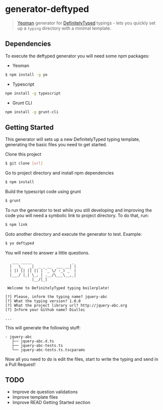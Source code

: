 # generator-deftyped 

> [Yeoman](http://yeoman.io/) generator for [DefinitelyTyped](https://github.com/borisyankov/DefinitelyTyped) typings - lets you quickly set up a `typing` directory with a minimal template.

## Dependencies

To execute the deftyped generator you will need some npm packages:

* Yeoman

```bash
$ npm install -g yo
```

* Typescript

```bash
npm install -g typescript
```

* Grunt CLI

```bash
npm install -g grunt-cli
```

## Getting Started

This generator will sets up a new DefinitelyTyped typing template, generating the basic files you need to get started.

Clone this project

```bash
$ git clone [url]
```

Go to project directory and install npm dependencies

```bash
$ npm install
```

Build the typescript code using grunt

```bash
$ grunt
```

To run the generator to test while you still developing and improving the code you will need a symbolic link to project directory. To do that, run:

```bash
$ npm link
```

Goto another directory and execute the generator to test. Example:

```bash
$ yo deftyped
```

You will need to answer a little questions.

```
   ___ _____                  _
  |   \_   _|  _ _ __  ___ __| |
  | |) || || || | '_ \/ -_) _` |
  |___/ |_| \_, | .__/\___\__,_|
            |__/|_|

 Welcome to DefinitelyTyped typing boilerplate!

[?] Please, inform the typing name? jquery-abc
[?] What the typing version? 1.0.0
[?] What the project library url? http://jquery-abc.org
[?] Inform your Github name? Diullei

...

``` 

This will generate the following stuff:

``` 
- jquery-abc
   ├── jquery-abc.d.ts
   ├── jquery-abc-tests.ts
   └── jquery-abc-tests.ts.tscparams
``` 

Now all you need to do is edit the files, start to write the typing and send in a Pull Request!

## TODO

* Improve de question validations
* Improve template files
* Improve READ Getting Started section